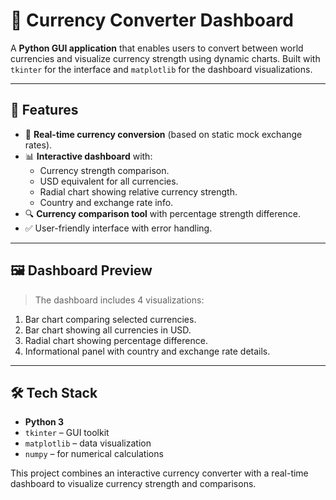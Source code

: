 # 💱 Currency Converter Dashboard

A **Python GUI application** that enables users to convert between world currencies and visualize currency strength using dynamic charts. Built with `tkinter` for the interface and `matplotlib` for the dashboard visualizations.

---

## 🚀 Features

- 🔄 **Real-time currency conversion** (based on static mock exchange rates).
- 📊 **Interactive dashboard** with:
  - Currency strength comparison.
  - USD equivalent for all currencies.
  - Radial chart showing relative currency strength.
  - Country and exchange rate info.
- 🔍 **Currency comparison tool** with percentage strength difference.
- ✅ User-friendly interface with error handling.

---

## 🖼️ Dashboard Preview

> The dashboard includes 4 visualizations:
1. Bar chart comparing selected currencies.
2. Bar chart showing all currencies in USD.
3. Radial chart showing percentage difference.
4. Informational panel with country and exchange rate details.

---

## 🛠️ Tech Stack

- **Python 3**
- `tkinter` – GUI toolkit
- `matplotlib` – data visualization
- `numpy` – for numerical calculations

This project combines an interactive currency converter with a real-time dashboard to visualize currency strength and comparisons.



